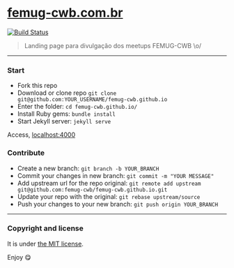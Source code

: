 # [femug-cwb.com.br](http://femug-cwb.com.br)

[![Build Status](https://travis-ci.org/femug-cwb/femug-cwb.github.io.svg?branch=source)](https://travis-ci.org/femug-cwb/femug-cwb.github.io)

> Landing page para divulgação dos meetups FEMUG-CWB \o/

---

### Start

* Fork this repo
* Download or clone repo `git clone git@github.com:YOUR_USERNAME/femug-cwb.github.io`
* Enter the folder: `cd femug-cwb.github.io/`
* Install Ruby gems: `bundle install`
* Start Jekyll server: `jekyll serve`

Access, [localhost:4000](http://localhost:4000/)

### Contribute

* Create a new branch: `git branch -b YOUR_BRANCH`
* Commit your changes in new branch: `git commit -m "YOUR MESSAGE"`
* Add upstream url for the repo original: `git remote add upstream git@github.com:femug-cwb/femug-cwb.github.io.git`
* Update your repo with the original: `git rebase upstream/source`
* Push your changes to your new branch: `git push origin YOUR_BRANCH`

---

### Copyright and license

It is under [the MIT license](/LICENSE).

Enjoy :yum: